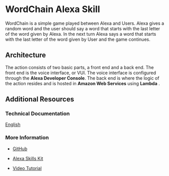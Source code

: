 # WordChain Alexa Skill

WordChain is a simple game played between Alexa and Users. Alexa gives a random word and the user should say a word that starts with the last letter of the word given by Alexa. In the next turn Alexa says a word that starts with the last letter of the word given by User and the game continues.

## Architecture

The action consists of two basic parts, a front end and a back end. The front end is the voice interface, or VUI. The voice interface is configured through the **Alexa Developer Console**. The back end is where the logic of the action resides and is hosted in **Amazon Web Services** using **Lambda** .

## Additional Resources 

### Technical Documentation 

[English](https://developer.amazon.com/docs/alexa-skills-kit-sdk-for-nodejs/overview.html)

### More Information

- [GitHub](https://github.com/alexa/alexa-skills-kit-sdk-for-nodejs)

- [Alexa Skills Kit](https://developer.amazon.com/en-US/alexa/alexa-skills-kit)

- [Video Tutorial](https://www.youtube.com/watch?v=CzTKDu7Qgjs&list=PL2KJmkHeYQTO65ko4I--OC-7CC_Cjg8sS)

